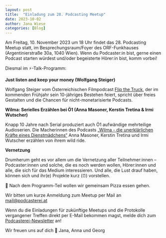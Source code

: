 ```yaml
---
layout: post
title:  "Einladung zum 28. Podcasting Meetup"
date: 2023-10-02
author: Jana Wiese
categories: [Blog]
---
```


Am Freitag, 10. November 2023 um 18 Uhr findet das 28. Podcasting Meetup statt, im Besprechungsraum/Foyer des ORF-Funkhauses (Argentinierstraße 30a, 1040 Wien). Wenn du Podcaster:in bist, gerne einen Podcast starten würdest und/oder begeisterte Hörer:in bist, komm vorbei! 

Diesmal im ⚡-Talk-Programm:

**Just listen and keep your money (Wolfgang Steiger)**

Wolfgang Steiger vom Österreichischen Filmpodcast [Flip the Truck](https://www.flipthetruck.com/), der im kommenden Frühjahr sein 10-jähriges Bestehen feiert, spricht über freies Gestalten und die Chancen für nicht-monetarisierte Podcasts.

**Wilma: Serielles Erzählen bei Ö1 (Anna Masoner, Kerstin Tretina & Irmi Wutscher)**

Knapp 10 Jahre nach Serial produziert auch Ö1 aufwändige mehrteilige Audioserien. Die Macherinnen des Podcasts [„Wilma - die unerklärlichen Kräfte eines Dienstmädchens“](https://oe1.orf.at/wilma) Anna Masoner, Kerstin Tretina und Irmi Wutscher erzählen von ihrem wild ride.

**Vernetzung**

Drumherum geht es vor allem um die Vernetzung aller Teilnehmer:innen – Podcaster:innen und solche, die es noch werden wollen, Hörer:innen und alle, die sich für das Medium interessieren. Und alle, die Lust drauf haben, können sich und ihr(e) Projekte kurz (⏰) vorstellen.

🍕 Nach dem Programm-Teil wollen wir gemeinsam Pizza essen gehen.

Wir bitten um kurze Anmeldung zum Meetup per Mail an mail@podcasterei.at

Wenn du die Einladungen für zukünftige Meetups und die Protokolle vergangener Treffen direkt per E-Mail bekommen magst, melde dich zum [Podcasterei-Newsletter](https://mailchi.mp/76fec42dc180/podcasterei-newsletter) an!

Wir freuen uns auf dich 🍂
Jana, Anna und Georg
